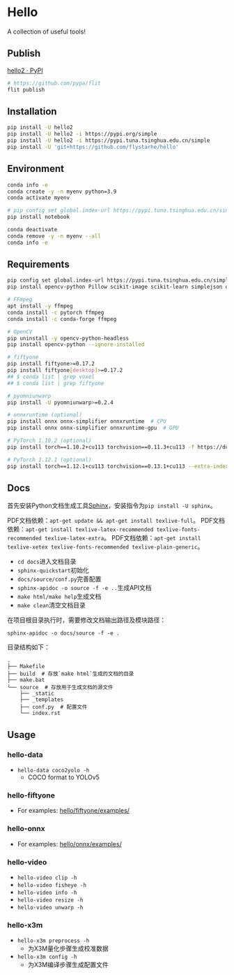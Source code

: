 # Hello
A collection of useful tools!

## Publish
[hello2 · PyPI](https://pypi.org/project/hello2/)
```sh
# https://github.com/pypa/flit
flit publish
```

## Installation
```sh
pip install -U hello2
pip install -U hello2 -i https://pypi.org/simple
pip install -U hello2 -i https://pypi.tuna.tsinghua.edu.cn/simple
pip install -U 'git+https://github.com/flystarhe/hello'
```

## Environment
```sh
conda info -e
conda create -y -n myenv python=3.9
conda activate myenv

# pip config set global.index-url https://pypi.tuna.tsinghua.edu.cn/simple
pip install notebook

conda deactivate
conda remove -y -n myenv --all
conda info -e
```

## Requirements
```sh
pip config set global.index-url https://pypi.tuna.tsinghua.edu.cn/simple
pip install opencv-python Pillow scikit-image scikit-learn simplejson onnx prettytable pycocotools

# FFmpeg
apt install -y ffmpeg
conda install -c pytorch ffmpeg
conda install -c conda-forge ffmpeg

# OpenCV
pip uninstall -y opencv-python-headless
pip install opencv-python --ignore-installed

# fiftyone
pip install fiftyone>=0.17.2
pip install fiftyone[desktop]>=0.17.2
## $ conda list | grep voxel
## $ conda list | grep fiftyone

# pyomniunwarp
pip install -U pyomniunwarp>=0.2.4

# onnxruntime (optional)
pip install onnx onnx-simplifier onnxruntime  # CPU
pip install onnx onnx-simplifier onnxruntime-gpu  # GPU

# PyTorch 1.10.2 (optional)
pip install torch==1.10.2+cu113 torchvision==0.11.3+cu113 -f https://download.pytorch.org/whl/torch_stable.html

# PyTorch 1.12.1 (optional)
pip install torch==1.12.1+cu113 torchvision==0.13.1+cu113 --extra-index-url https://download.pytorch.org/whl/cu113
```

## Docs
首先安装Python文档生成工具[Sphinx](https://www.sphinx-doc.org/en/master/)，安装指令为`pip install -U sphinx`。

PDF文档依赖：`apt-get update && apt-get install texlive-full`。
PDF文档依赖：`apt-get install texlive-latex-recommended texlive-fonts-recommended texlive-latex-extra`。
PDF文档依赖：`apt-get install texlive-xetex texlive-fonts-recommended texlive-plain-generic`。

- `cd docs`进入文档目录
- `sphinx-quickstart`初始化
- `docs/source/conf.py`完善配置
- `sphinx-apidoc -o source -f -e ..`生成API文档
- `make html/make help`生成文档
- `make clean`清空文档目录

在项目根目录执行时，需要修改文档输出路径及模块路径：
```
sphinx-apidoc -o docs/source -f -e .
```

目录结构如下：
```textile
.
├── Makefile
├── build  # 存放`make html`生成的文档的目录
├── make.bat
└── source  # 存放用于生成文档的源文件
    ├── _static
    ├── _templates
    ├── conf.py  # 配置文件
    └── index.rst
```

## Usage

### hello-data
- `hello-data coco2yolo -h`
    - COCO format to YOLOv5

### hello-fiftyone
- For examples: [hello/fiftyone/examples/](https://github.com/flystarhe/hello/blob/main/hello/fiftyone/examples)

### hello-onnx
- For examples: [hello/onnx/examples/](https://github.com/flystarhe/hello/tree/main/hello/onnx/examples)

### hello-video
- `hello-video clip -h`
- `hello-video fisheye -h`
- `hello-video info -h`
- `hello-video resize -h`
- `hello-video unwarp -h`

### hello-x3m
- `hello-x3m preprocess -h`
    - 为X3M量化步骤生成校准数据
- `hello-x3m config -h`
    - 为X3M编译步骤生成配置文件
